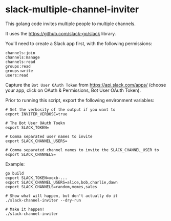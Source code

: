 # slack-multiple-channel-inviter

This golang code invites multiple people to multiple channels.

It uses the https://github.com/slack-go/slack library.

You'll need to create a Slack app first, with the following permissions:

```
channels:join
channels:manage
channels:read
groups:read
groups:write
users:read
```

Capture the `Bot User OAuth Token` from https://api.slack.com/apps/ (choose your app, click on OAuth & Permissions, Bot User OAuth Token).

Prior to running this script, export the following environment variables:

```
# Set the verbosity of the output if you want to
export INVITER_VERBOSE=true

# The Bot User OAuth Toekn
export SLACK_TOKEN=

# Comma separated user names to invite
export SLACK_CHANNEL_USERS=

# Comma separated channel names to invite the SLACK_CHANNEL_USER to
export SLACK_CHANNELS=
```

Example:

```
go build
export SLACK_TOKEN=xoxb-...
export SLACK_CHANNEL_USERS=alice,bob,charlie,dawn
export SLACK_CHANNELS=random,memes,sales

# Show what will happen, but don't actually do it
./slack-channel-inviter --dry-run

# Make it happen!
./slack-channel-inviter
```
